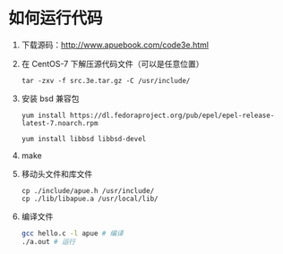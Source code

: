 # 如何运行代码

1. 下载源码：http://www.apuebook.com/code3e.html

2. 在 CentOS-7 下解压源代码文件（可以是任意位置）

   ```
   tar -zxv -f src.3e.tar.gz -C /usr/include/
   ```

3. 安装 bsd 兼容包

   ```
   yum install https://dl.fedoraproject.org/pub/epel/epel-release-latest-7.noarch.rpm
   
   yum install libbsd libbsd-devel
   ```

4. make

5. 移动头文件和库文件

   ```
   cp ./include/apue.h /usr/include/
   cp ./lib/libapue.a /usr/local/lib/
   ```

6. 编译文件

   ```sh
   gcc hello.c -l apue # 编译
   ./a.out # 运行
   ```

   